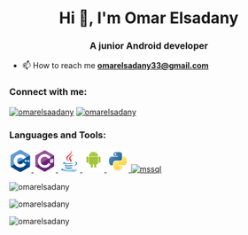 <h1 align="center">Hi 👋, I'm Omar Elsadany</h1>
<h3 align="center">A junior Android developer</h3>

- 📫 How to reach me **omarelsadany33@gmail.com**



<h3 align="left">Connect with me:</h3>
<p align="left">
<a href="https://www.linkedin.com/in/omar-elsaadany-055661179/" target="blank"><img align="center" src="https://raw.githubusercontent.com/rahuldkjain/github-profile-readme-generator/master/src/images/icons/Social/linked-in-alt.svg" alt="omarelsaadany" height="30" width="40" /></a>
<a href="https://www.facebook.com/omar.elsadany.10" target="blank"><img align="center" src="https://raw.githubusercontent.com/rahuldkjain/github-profile-readme-generator/master/src/images/icons/Social/facebook.svg" alt="omarelsadany" height="30" width="40" /></a>

<h3 align="left">Languages and Tools:</h3>
<p align="left">
<a href="https://www.w3schools.com/cpp/" target="_blank" rel="noreferrer"> <img src="https://raw.githubusercontent.com/devicons/devicon/master/icons/cplusplus/cplusplus-original.svg" alt="cplusplus" width="40" height="40"/> </a>
<a href="https://www.w3schools.com/cs/" target="_blank" rel="noreferrer"> <img src="https://raw.githubusercontent.com/devicons/devicon/master/icons/csharp/csharp-original.svg" alt="csharp" width="40" height="40"/> </a>
</a> <a href="https://www.java.com" target="_blank" rel="noreferrer"> <img src="https://raw.githubusercontent.com/devicons/devicon/master/icons/java/java-original.svg" alt="java" width="40" height="40"/> </a>
<a href="https://developer.android.com" target="_blank" rel="noreferrer"> <img src="https://raw.githubusercontent.com/devicons/devicon/master/icons/android/android-original-wordmark.svg" alt="android" width="40" height="40"/> </a>
</a> <a href="https://www.python.org" target="_blank" rel="noreferrer"> <img src="https://raw.githubusercontent.com/devicons/devicon/master/icons/python/python-original.svg" alt="python" width="40" height="40"/> </a> 
<a href="https://www.microsoft.com/en-us/sql-server" target="_blank" rel="noreferrer"> <img src="https://www.svgrepo.com/show/303229/microsoft-sql-server-logo.svg" alt="mssql" width="40" height="40"/> </a></p>

<p><img align="center" src="https://github-readme-stats.vercel.app/api/top-langs?username=omarelsadany&show_icons=true&locale=en&layout=compact&theme=radical" alt="omarelsadany" /></p>


<p > <img src="https://github-readme-stats.vercel.app/api?username=omarelsadany&show_icons=true&theme=radical" alt="omarelsadany" /> </p>

<p align="left"> <img src="https://komarev.com/ghpvc/?username=omarelsadany&label=Profile%20views&color=0e75b6&style=flat" alt="omarelsadany" /> </p>

<!--
**omarelsadany/omarelsadany** is a ✨ _special_ ✨ repository because its `README.md` (this file) appears on your GitHub profile.


